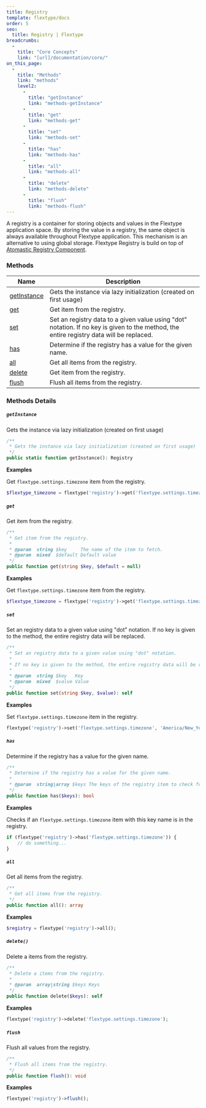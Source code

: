```yaml
---
title: Registry
template: flextype/docs
order: 5
seo:
  title: Registry | Flextype
breadcrumbs:
  -
    title: "Core Concepts"
    link: "[url]/documentation/core/"
on_this_page:
  -
    title: "Methods"
    link: "methods"
    level2:
      -
        title: "getInstance"
        link: "methods-getInstance"
      -
        title: "get"
        link: "methods-get"
      -
        title: "set"
        link: "methods-set"
      -
        title: "has"
        link: "methods-has"
      -
        title: "all"
        link: "methods-all"
      -
        title: "delete"
        link: "methods-delete"
      -
        title: "flush"
        link: "methods-flush"
---
```


A registry is a container for storing objects and values in the Flextype application space. By storing the value in a registry, the same object is always available throughout Flextype application. This mechanism is an alternative to using global storage. Flextype Registry is build on top of [Atomastic Registry Component](https://github.com/atomastic/registry).

### <a name="methods"></a> Methods

<table>
    <thead>
        <tr>
            <th>Name</th>
            <th>Description</th>
        </tr>
    </thead>
    <tbody>
        <tr>
            <td><a href="#methods-getInstance">getInstance</a></td>
            <td>Gets the instance via lazy initialization (created on first usage)</td>
        </tr>
        <tr>
            <td><a href="#methods-get">get</a></td>
            <td>Get item from the registry.</td>
        </tr>
        <tr>
            <td><a href="#methods-set">set</a></td>
            <td>Set an registry data to a given value using "dot" notation. If no key is given to the method, the entire registry data will be replaced.</td>
        </tr>
        <tr>
            <td><a href="#methods-has">has</a></td>
            <td>Determine if the registry has a value for the given name.</td>
        </tr>
        <tr>
            <td><a href="#methods-all">all</a></td>
            <td>Get all items from the registry.</td>
        </tr>
        <tr>
            <td><a href="#methods-delete">delete</a></td>
            <td>Get item from the registry.</td>
        </tr>
        <tr>
            <td><a href="#methods-flush">flush</a></td>
            <td>Flush all items from the registry.</td>
        </tr>
    </tbody>
</table>

### Methods Details

##### <a name="methods-getInstance"></a> `getInstance`

Gets the instance via lazy initialization (created on first usage)

```php
/**
 * Gets the instance via lazy initialization (created on first usage)
 */
public static function getInstance(): Registry
```

**Examples**

Get `flextype.settings.timezone` item from the registry.

```php
$flextype_timezone = flextype('registry')->get('flextype.settings.timezone');
```

##### <a name="methods-get"></a> `get`

Get item from the registry.

```php
/**
 * Get item from the registry.
 *
 * @param  string $key     The name of the item to fetch.
 * @param  mixed  $default Default value
 */
public function get(string $key, $default = null)
```

**Examples**

Get `flextype.settings.timezone` item from the registry.

```php
$flextype_timezone = flextype('registry')->get('flextype.settings.timezone');
```

##### <a name="methods-set"></a> `set`

Set an registry data to a given value using "dot" notation. If no key is given to the method, the entire registry data will be replaced.

```php
/**
 * Set an registry data to a given value using "dot" notation.
 *
 * If no key is given to the method, the entire registry data will be replaced.
 *
 * @param  string $key   Key
 * @param  mixed  $value Value
 */
public function set(string $key, $value): self
```

**Examples**

Set `flextype.settings.timezone` item in the registry.

```php
flextype('registry')->set('flextype.settings.timezone', 'America/New_York');
```

##### <a name="methods-has"></a> `has`

Determine if the registry has a value for the given name.

```php
/**
 * Determine if the registry has a value for the given name.
 *
 * @param  string|array $keys The keys of the registry item to check for existence.
 */
public function has($keys): bool
```

**Examples**

Checks if an `flextype.settings.timezone` item with this key name is in the registry.

```php
if (flextype('registry')->has('flextype.settings.timezone')) {
    // do something...
}
```

##### <a name="methods-all"></a> `all`

Get all items from the registry.

```php
/**
 * Get all items from the registry.
 */
public function all(): array
```

**Examples**

```php
$registry = flextype('registry')->all();
```

##### <a name="methods-delete"></a> `delete()`

Delete a items from the registry.

```php
/**
 * Delete a items from the registry.
 *
 * @param  array|string $keys Keys
 */
public function delete($keys): self
```

**Examples**

```php
flextype('registry')->delete('flextype.settings.timezone');
```

##### <a name="methods-flush"></a> `flush`

Flush all values from the registry.

```php
/**
 * Flush all items from the registry.
 */
public function flush(): void
```

**Examples**

```php
flextype('registry')->flush();
```
